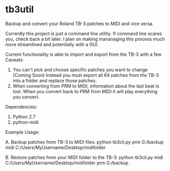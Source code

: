# tb3util
Backup and convert your Roland TB-3 patches to MIDI and vice versa.

Currently this project is just a command line utility. If command line scares you, check back a bit later.
I plan on making mananaging this process much more streamlined and potentially with a GUI.

Current functionality is able to import and export from the TB-3 with a few Caveats:

1. You can't pick and choose specific patches you want to change (Coming Soon)
Instead you must export all 64 patches from the TB-3 into a folder and replace those patches. 
2. When converting from PRM to MIDI, information about the last beat is lost. When you convert back to PRM from MIDI it will play everything you convert.

Dependencies: 

1. Python 2.7
2. python-midi

Example Usage:

A. Backup patches from TB-3 to MIDI files: python tb3cli.py prm G:/backup midi C:/Users/MyUsername/Desktop/midifolder

B. Restore patches from your MIDI folder to the TB-3: python tb3cli.py midi C:/Users/MyUsername/Desktop/midifolder prm G:/backup
